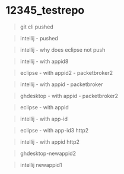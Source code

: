 # 12345_testrepo

> git cli pushed

> intellij - pushed
 
> intellij - why does eclipse not push

> intellij - with appid8

> eclipse - with appid2 - packetbroker2

> intellij - with appid - packetbroker 

> ghdesktop - with appid - packetbroker2

> eclipse - with appid

> intellij - with app-id

> eclipse - with app-id3 http2
 
> intellij - with appid http2

> ghdesktop-newappid2

> intellij newappid1